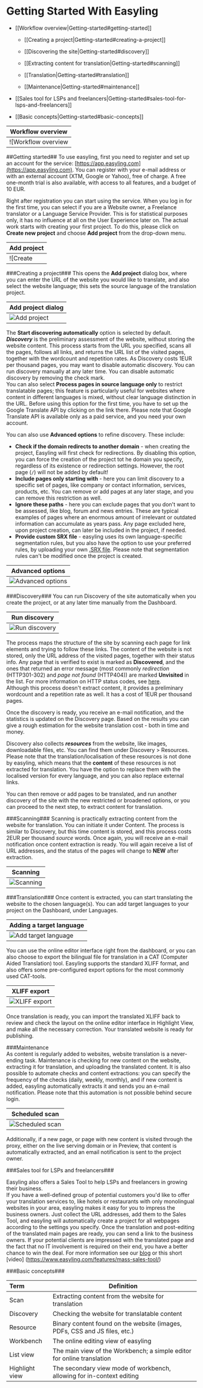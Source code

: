 # Getting Started With Easyling

+ [[Workflow overview|Getting-started#getting-started]]  
   - [[Creating a project|Getting-started#creating-a-project]]  
  
   - [[Discovering the site|Getting-started#discovery]]  
  
   - [[Extracting content for translation|Getting-started#scanning]]  

   - [[Translation|Getting-started#translation]]  
  
   - [[Maintenance|Getting-started#maintenance]]

+ [[Sales tool for LSPs and freelancers|Getting-started#sales-tool-for-lsps-and-freelancers]]

+ [[Basic concepts|Getting-started#basic-concepts]]
  
| Workflow overview |
|-------------|
|![Workflow overview|thumb](/img/workflow.png)|  

##Getting started##
To use easyling, first you need to register and set up an account for the service: [https://app.easyling.com](https://app.easyling.com). You can register with your e-mail address or with an external account (XTM, Google or Yahoo), free of charge. A free one-month trial is also available, with access to all features, and a budget of 10 EUR.  

Right after registration you can start using the service. When you log in for the first time, you can select if you are a Website owner, a Freelance translator or a Language Service Provider. This is for statistical purposes only, it has no influence at all on the User Experience later on. The actual work starts with creating your first project. To do this, please click on **Create new project** and choose **Add project** from the drop-down menu. 
 
| Add project |
|-------------|
|![Create|thumb](/img/create.png)|  
 
###Creating a project###
This opens the **Add project** dialog box, where you can enter the URL of the website you would like to translate, and also select the website language; this sets the source language of the translation project.  
  
   
| Add project dialog |
|-------------|
|![Add project](/img/add.png)|  
  
The **Start discovering automatically** option is selected by default. ***Discovery*** is the preliminary assessment of the website, without storing the website content. This process starts from the URL you specified, scans all the pages, follows all links, and returns the URL list of the visited pages, together with the wordcount and repetition rates. As Discovery costs 1EUR per thousand pages, you may want to disable automatic discovery. You can run discovery manually at any later time. You can disable automatic discovery by removing the check mark.  
You can also select **Process pages in source language only** to restrict translatable pages; this feature is particularly useful for websites where content in different languages is mixed, without clear language distinction in the URL. Before using this option for the first time, you have to set up the Google Translate API by clicking on the link there. Please note that Google Translate API is available only as a paid service, and you need your own account.  

You can also use **Advanced options** to refine discovery. These include:  
- **Check if the domain redirects to another domain** - when creating the project, Easyling will first check for redirections. By disabling this option, you can force the creation of the project tot he domain you specify, regardless of its existence or redirection settings. However, the root page (`/`) will not be added by default!  
- **Include pages only starting with** - here you can limit discovery to a specific set of pages, like company  or contact information, services, products, etc. You can remove or add pages at any later stage, and you can remove this restriction as well.  
- **Ignore these paths** - here you can exclude pages that you don't want to be assessed, like blog, forum and news entries. These are typical examples of pages where an enormous amount of irrelevant or outdated information can accumulate as years pass. Any page excluded here, upon project creation, can later be included in the project, if needed.   
- **Provide custom SRX file** - easyling uses its own language-specific segmentation rules, but you also have the option to use your preferred rules, by uploading your own [.SRX file](https://en.wikipedia.org/wiki/Segmentation_Rules_eXchange). Please note that segmentation rules can't be modified once the project is created.  
  
| Advanced options |
|-------------|
|![Advanced options](/img/add_advanced.png)|  
  
###Discovery###
You can run Discovery of the site automatically when you create the project, or at any later time manually from the Dashboard. 

| Run discovery |
|-------------|
|![Run discovery](/img/discovery.png)|  
  
The process maps the structure of the site by scanning each page for link elements and trying to follow these links. The content of the website is not stored, only the URL address of the visited pages, together with their status info. Any page that is verified to exist is marked as **Discovered**, and the ones that returned an error message (most commonly *redirection* (HTTP301-302) and *page not found* (HTTP404)) are marked **Unvisited** in the list. For more information on HTTP status codes, see [here](https://en.wikipedia.org/wiki/List_of_HTTP_status_codes "HTTP Status Codes on Wikipedia").  
Although this process doesn't extract content, it provides a preliminary wordcount and a repetition rate as well. It has a cost of 1EUR per thousand pages.  
  
Once the discovery is ready, you receive an e-mail notification, and the statistics is updated on the Discovery page. Based on the results you can give a rough estimation for the website translation cost - both in time and money.  
  
Discovery also collects ***resources*** from the website, like images, downloadable files, etc. You can find them under Discovery > Resources.  
Please note that the translation/localisation of these resources is not done by easyling, which means that the **content** of these resources is not extracted for translation. You have the option to replace them with the localised version for every language, and you can also replace external links.

You can then remove or add pages to be translated, and run another discovery of the site with the new restricted or broadened options, or you can proceed to the next step, to extract content for translation.
 
###Scanning###
Scanning is practically extracting content from the website for translation. You can initiate it under Content. The process is similar to Discovery, but this time content is stored, and this process costs 2EUR per thousand *source* words. Once again, you will receive an e-mail notification once content extraction is ready. You will again receive a list of URL addresses, and the status of the pages will change to **NEW** after extraction. 

| Scanning |
|-------------|
|![Scanning](/img/scan.png)|  
 
  
###Translation###
Once content is extracted, you can start translating the website to the chosen language(s). You can add target languages to your project on the Dashboard, under Languages.  
  
| Adding a target language|
|-------------|
|![Add target language](/img/add_target_language.png)|  
  
You can use the online editor interface right from the dashboard, or you can also choose to export the bilingual file for translation in a CAT (Computer Aided Translation) tool. Easyling supports the standard XLIFF format, and also offers some pre-configured export options for the most commonly used CAT-tools.  
  
  
| XLIFF export|
|-------------|
|![XLIFF export](/img/export_bilingual.png)|  

Once translation is ready, you can import the translated XLIFF back to review and check the layout on the online editor interface in Highlight View, and make all the necessary correction. Your translated website is ready for publishing.  
  
###Maintenance  
As content is regularly added to websites, website translation is a never-ending task. Maintenance is checking for new content on the website, extracting it for translation, and uploading the translated content. It is also possible to automate checks and content extractions: you can specify the frequency of the checks (daily, weekly, monthly), and if new content is added, easyling automatically extracts it and sends you an e-mail notification. Please note that this automation is not possible behind secure login. 

  
| Scheduled scan|
|-------------|
|![Scheduled scan](/img/scheduledScan.png)|

Additionally, if a new page, or page with new content is visited through the proxy, either on the live serving domain or in Preview, that content is automatically extracted, and an email notification is sent to the project owner.     
    
  
###Sales tool for LSPs and freelancers###
  
Easyling also offers a Sales Tool to help LSPs and freelancers in growing their business.   
If you have a well-defined group of potential customers you'd like to offer your translation services to, like hotels or restaurants with only monolingual websites in your area, easyling makes it easy for you to impress the business owners. Just collect the URL addresses, add them to the Sales Tool, and easyling will automatically create a project for all webpages according to the settings you specify. Once the translation and post-editing of the translated main pages are ready, you can send a link to the business owners. If your potential clients are impressed with the translated page and the fact that no IT involvement is required on their end, you have a better chance to win the deal. 
For more information see our [blog](https://www.easyling.com/blog/try-sales-tool-lsps-freelancers/) or this short [video] (https://www.easyling.com/features/mass-sales-tool/)  

###Basic concepts###
  
| Term | Definition|  
|:-----|--------|  
| Scan | Extracting content from the website for translation |  
| Discovery|Checking the website for translatable content|  
| Resource | Binary content found on the website (images, PDFs, CSS and JS files, etc.) |  
| Workbench | The online editing view of easyling |  
| List view | The main view of the Workbench; a simple editor for online translation|  
| Highlight view | The secondary view mode of workbench, allowing for in-context editing | 